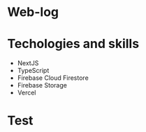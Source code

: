 # Web-log

# Techologies and skills

- NextJS
- TypeScript 
- Firebase Cloud Firestore
- Firebase Storage
- Vercel

# Test